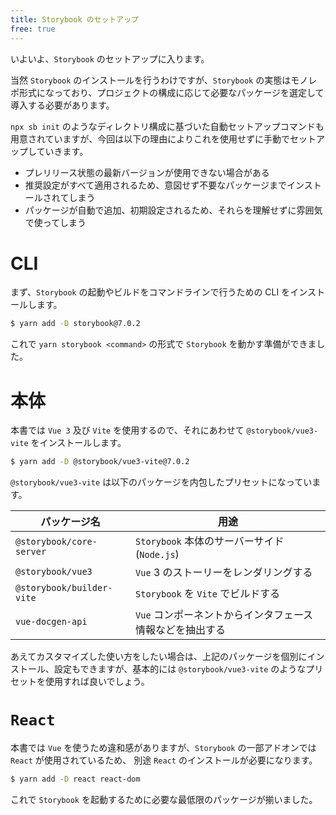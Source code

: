 ```yaml
---
title: Storybook のセットアップ
free: true
---
```


いよいよ、`Storybook` のセットアップに入ります。

当然 `Storybook` のインストールを行うわけですが、`Storybook` の実態はモノレポ形式になっており、プロジェクトの構成に応じて必要なパッケージを選定して導入する必要があります。

`npx sb init` のようなディレクトリ構成に基づいた自動セットアップコマンドも用意されていますが、今回は以下の理由によりこれを使用せずに手動でセットアップしていきます。

- プレリリース状態の最新バージョンが使用できない場合がある
- 推奨設定がすべて適用されるため、意図せず不要なパッケージまでインストールされてしまう
- パッケージが自動で追加、初期設定されるため、それらを理解せずに雰囲気で使ってしまう

# CLI

まず、`Storybook` の起動やビルドをコマンドラインで行うための CLI をインストールします。

```bash
$ yarn add -D storybook@7.0.2
```

これで `yarn storybook <command>` の形式で `Storybook` を動かす準備ができました。

# 本体

本書では `Vue 3` 及び `Vite` を使用するので、それにあわせて `@storybook/vue3-vite` をインストールします。

```bash
$ yarn add -D @storybook/vue3-vite@7.0.2
```

`@storybook/vue3-vite` は以下のパッケージを内包したプリセットになっています。

|パッケージ名|用途|
|----|----|
|`@storybook/core-server`|`Storybook` 本体のサーバーサイド(`Node.js`)|
|`@storybook/vue3`|`Vue` 3 のストーリーをレンダリングする|
|`@storybook/builder-vite`|`Storybook` を `Vite` でビルドする|
|`vue-docgen-api`|`Vue` コンポーネントからインタフェース情報などを抽出する|

あえてカスタマイズした使い方をしたい場合は、上記のパッケージを個別にインストール、設定もできますが、基本的には `@storybook/vue3-vite` のようなプリセットを使用すれば良いでしょう。

# `React`

本書では `Vue` を使うため違和感がありますが、`Storybook` の一部アドオンでは `React` が使用されているため、 別途 `React` のインストールが必要になります。

```bash
$ yarn add -D react react-dom
```

これで `Storybook` を起動するために必要な最低限のパッケージが揃いました。